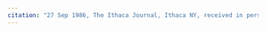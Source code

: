 ```yaml
---
citation: "27 Sep 1986, The Ithaca Journal, Ithaca NY, received in personal correspondence with Emily Brust Crane."
---
```



